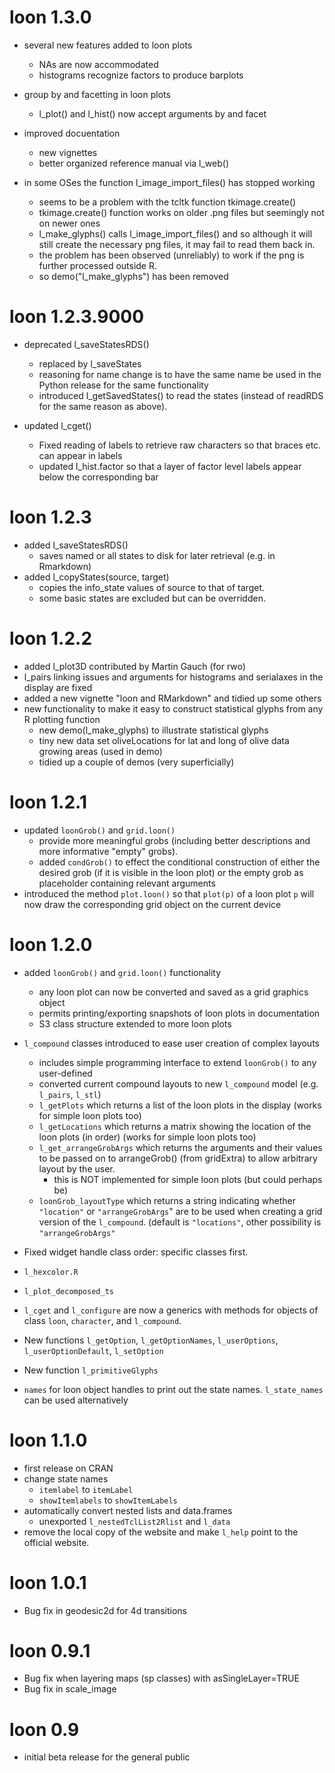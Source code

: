 # loon 1.3.0

* several new features added to loon plots
    - NAs are now accommodated
    - histograms recognize factors to produce barplots

* group by and facetting in loon plots
    - l_plot() and l_hist() now accept arguments by and facet
    
* improved docuentation
    - new vignettes
    - better organized reference manual via l_web()
    
* in some OSes the function l_image_import_files() has stopped working
    - seems to be a problem with the tcltk function tkimage.create()
    - tkimage.create() function works on older .png files but seemingly not 
    on newer ones
    - l_make_glyphs() calls l_image_import_files() and so although it will still create the necessary png files, it may fail to read them back in.
    - the problem has been observed (unreliably) to work if the png is further processed outside R.
    - so demo("l_make_glyphs") has been removed
    
    
# loon 1.2.3.9000

* deprecated l_saveStatesRDS() 
    - replaced by l_saveStates
    - reasoning for name change is to have the same name be used in 
    the Python release for the same functionality
    - introduced l_getSavedStates() to read the states (instead of readRDS for the
    same reason as above).
    
* updated l_cget()
    - Fixed reading of labels to retrieve raw characters so that braces etc. can appear in labels
    - updated l_hist.factor so that a layer of factor level labels appear below the corresponding bar
    
# loon 1.2.3

* added l_saveStatesRDS()
    - saves named or all states to disk for later retrieval (e.g. in Rmarkdown)
* added l_copyStates(source, target)
    - copies the info_state values of source to that of target.
    - some basic states are excluded but can be overridden.

# loon 1.2.2

* added l_plot3D contributed by Martin Gauch (for rwo)
* l_pairs linking issues and arguments for histograms and serialaxes in the display are fixed
* added a new vignette "loon and RMarkdown" and tidied up some others
* new functionality to make it easy to construct statistical glyphs from any R plotting function
    - new demo(l_make_glyphs) to illustrate statistical glyphs
    - tiny new data set oliveLocations for lat and long of olive data growing areas (used in demo)
    - tidied up a couple of demos (very superficially)

# loon 1.2.1

* updated `loonGrob()` and `grid.loon()`
    - provide more meaningful grobs (including better descriptions and more informative "empty" grobs).  
    - added `condGrob()` to effect the conditional construction of either the desired grob (if it is visible in the loon plot) or the empty grob as placeholder containing relevant arguments
 * introduced the method `plot.loon()` so that `plot(p)` of a loon plot `p` will now draw the corresponding grid object on the current device
    
# loon 1.2.0

* added `loonGrob()` and `grid.loon()` functionality 
    - any loon plot can now be converted and saved as a grid graphics object
    - permits printing/exporting snapshots of loon plots in documentation
    - S3 class structure extended to more loon plots
    
* `l_compound` classes introduced to ease user creation of complex layouts
    - includes simple programming interface to extend `loonGrob()` to any user-defined 
    - converted current compound layouts to new `l_compound` model (e.g. `l_pairs`, `l_stl`)
    - `l_getPlots` which returns a list of the loon plots in the display (works for simple loon plots too)
    - `l_getLocations` which returns a matrix showing the location of the loon plots (in order)   (works for simple loon plots too)
    - `l_get_arrangeGrobArgs` which returns the arguments and their values to be passed on to arrangeGrob() (from gridExtra) to allow arbitrary layout by the user.
      - this is NOT implemented for simple loon plots (but could perhaps be)
    - `loonGrob_layoutType` which returns a string indicating whether `"location"` or `"arrangeGrobArgs`" are to be used when creating a grid version of the `l_compound`.  (default is `"locations"`,  other possibility is `"arrangeGrobArgs"`


* Fixed widget handle class order: specific classes first.

* `l_hexcolor.R`

* `l_plot_decomposed_ts`

* `l_cget` and `l_configure` are now a generics with methods for objects of class `loon`, `character`, and `l_compound`.

* New functions `l_getOption`, `l_getOptionNames`, `l_userOptions`, `l_userOptionDefault`, `l_setOption`

* New function `l_primitiveGlyphs`

* `names` for loon object handles to print out the state names. `l_state_names` can be used alternatively





        
# loon 1.1.0
* first release on CRAN
* change state names 
    - `itemlabel` to `itemLabel`
    - `showItemlabels` to `showItemLabels`
* automatically convert nested lists and data.frames
    - unexported `l_nestedTclList2Rlist` and `l_data`
* remove the local copy of the website and make `l_help` point to the official website.

# loon 1.0.1
* Bug fix in geodesic2d for 4d transitions

# loon 0.9.1
* Bug fix when layering maps (sp classes) with asSingleLayer=TRUE
* Bug fix in scale_image

# loon 0.9
* initial beta release for the general public
